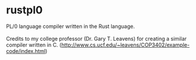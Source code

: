 # rustpl0
PL/0 language compiler written in the Rust language.</br></br>
Credits to my college professor (Dr. Gary T. Leavens)  for creating a similar compiler written in C. (http://www.cs.ucf.edu/~leavens/COP3402/example-code/index.html)

